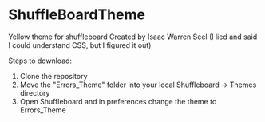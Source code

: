 # ShuffleBoardTheme
Yellow theme for shuffleboard
Created by Isaac Warren Seel (I lied and said I could understand CSS, but I figured it out)

Steps to download:
1) Clone the repository
2) Move the "Errors_Theme" folder into your local Shuffleboard -> Themes directory
3) Open Shuffleboard and in preferences change the theme to Errors_Theme
